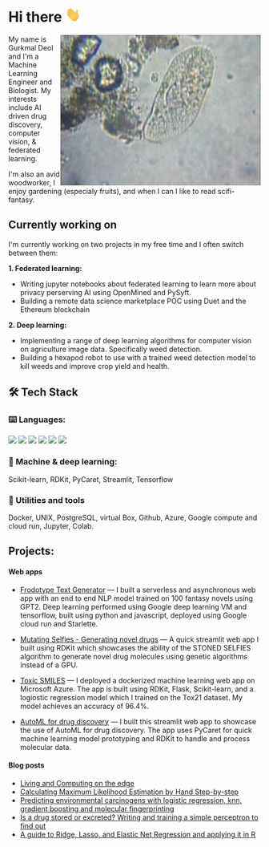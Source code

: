 # Hi there <img alt="GIF" src="https://raw.githubusercontent.com/gdeol4/gdeol4/main/wave.gif?raw=true" width="30" height="30" />

<img align="right" alt="GIF" src="https://raw.githubusercontent.com/gdeol4/gdeol4/main/amoeba.gif?raw=true" width="400" height="300" />

<p>
My name is Gurkmal Deol and I'm a Machine Learning Engineer and Biologist. My interests include AI driven drug discovery, computer vision, & federated learning.
</p>

<p>
I'm also an avid woodworker, I enjoy gardening (especialy fruits), and when I can I like to read scifi-fantasy.

## Currently working on

<p>
I'm currently working on two projects in my free time and I often switch between them:
</p>

**1. Federated learning:**
* Writing jupyter notebooks about federated learning to learn more about privacy perserving AI using OpenMined and PySyft.
* Building a remote data science marketplace POC using Duet and the Ethereum blockchain

**2. Deep learning:**
* Implementing a range of deep learning algorithms for computer vision on agriculture image data. Specifically weed detection.
* Building a hexapod robot to use with a trained weed detection model to kill weeds and improve crop yield and health.

## 🛠 Tech Stack

### ⌨️ Languages:
<p>
<img src="https://img.shields.io/badge/python%20-%23323330.svg?&style=for-the-badge&logo=python&logoColor=%23F7DF1E%22/%3E"/>
<img src="https://img.shields.io/badge/r%20-%23323330.svg?&style=for-the-badge&logo=r&logoColor=white"/>
<img src="https://img.shields.io/badge/sql%20-%23323330.svg?&style=for-the-badge&logo=sql&logoColor=white"/>
<img src="https://img.shields.io/badge/javascript%20-%23323330.svg?&style=for-the-badge&logo=javascript&logoColor=white"/>
<img src="https://img.shields.io/badge/css%20-%23323330.svg?&style=for-the-badge&logo=css&logoColor=white"/>
<img src="https://img.shields.io/badge/html%20-%23323330.svg?&style=for-the-badge&logo=html&logoColor=white"/>
</p>

### 🧠 Machine & deep learning:
<p>
Scikit-learn, RDKit, PyCaret, Streamlit, Tensorflow
</p>

### 🧰 Utilities and tools
<p>
Docker, UNIX, PostgreSQL, virtual Box, Github, Azure, Google compute and cloud run, Jupyter, Colab.
</p>

## Projects:

#### Web apps
* [Frodotype Text Generator](https://frodotype.me) — I built a serverless and asynchronous web app with an end to end NLP model trained on 100 fantasy novels using GPT2. Deep learning performed using Google deep learning VM and tensorflow, built using python and javascript, deployed using Google cloud run and Starlette.

* [Mutating Selfies - Generating novel drugs](shorturl.at/rsyLM) — A quick streamlit web app I built using RDKit which showcases the ability of the STONED SELFIES algorithm to generate novel drug molecules using genetic algorithms instead of a GPU.

* [Toxic SMILES](https://toxic-smiles.onrender.com) — I deployed a dockerized machine learning web app on Microsoft Azure. The app is built using RDKit, Flask, Scikit-learn, and a logiostic regression model which I trained on the Tox21 dataset. My model achieves an accuracy of 96.4%. 

* [AutoML for drug discovery](shorturl.at/nCRV5) — I built this streamlit web app to showcase the use of AutoML for drug discovery. The app uses PyCaret for quick machine learning model prototyping and RDKit to handle and process molecular data.

#### Blog posts
* [Living and Computing on the edge](https://towardsdatascience.com/living-and-computing-on-the-edge-a-brief-introduction-to-federated-learning-a3c07bda21c0)
* [Calculating Maximum Likelihood Estimation by Hand Step-by-step](https://towardsdatascience.com/calculating-maximum-likelihood-estimation-by-hand-step-by-step-3a740c637c20)
* [Predicting environmental carcinogens with logistic regression, knn, gradient boosting and molecular fingerprinting](https://towardsdatascience.com/predicting-carcinogens-with-logistic-regression-knn-gradient-boosting-and-molecular-e7952294a08c)
* [Is a drug stored or excreted? Writing and training a simple perceptron to find out](https://towardsdatascience.com/is-a-drug-stored-or-excreted-writing-and-training-a-simple-perceptron-to-classify-bioconcentration-bc2112239ce8)
* [A guide to Ridge, Lasso, and Elastic Net Regression and applying it in R](https://medium.com/hackernoon/an-introduction-to-ridge-lasso-and-elastic-net-regression-cca60b4b934f)


<!--
**gdeol4/gdeol4** is a ✨ _special_ ✨ repository because its `README.md` (this file) appears on your GitHub profile.

Here are some ideas to get you started:

- 🔭 I’m currently working on ...
- 🌱 I’m currently learning ...
- 👯 I’m looking to collaborate on ...
- 🤔 I’m looking for help with ...
- 💬 Ask me about ...
- 📫 How to reach me: ...
- 😄 Pronouns: ...
- ⚡ Fun fact: ...
-->
